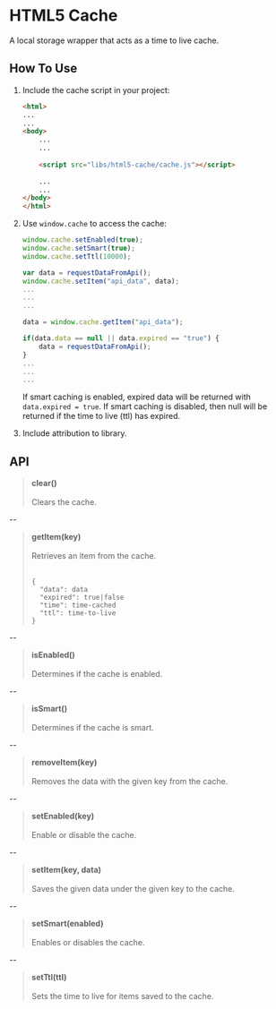 HTML5 Cache
===========
A local storage wrapper that acts as a time to live cache.

How To Use
----------
1. Include the cache script in your project:

	```html
	<html>
	...
	...
	<body>
		...
		...
		
		<script src="libs/html5-cache/cache.js"></script>
		
		...
		...
	</body>
	</html>
	```

2. Use `window.cache` to access the cache:

	```javascript
	window.cache.setEnabled(true);
	window.cache.setSmart(true);
	window.cache.setTtl(10000);

	var data = requestDataFromApi();
	window.cache.setItem("api_data", data);
	...
	...
	...
	
	data = window.cache.getItem("api_data");

	if(data.data == null || data.expired == "true") {
		data = requestDataFromApi();
	}
	...	
	...
	...
	```
	
	If smart caching is enabled, expired data will be returned with `data.expired = true`. If smart caching is disabled, then null will be returned if the time to live (ttl) has expired.

3. Include attribution to library.

API
---

>**clear()**
><br><br>
>Clears the cache.

--

>**getItem(key)**
><br><br>
>Retrieves an item from the cache.
><br><br>
>```
>{
>	"data": data
>	"expired": true|false
>	"time": time-cached
>	"ttl": time-to-live
>}
>```

--

>**isEnabled()**
><br><br>
>Determines if the cache is enabled.

--

>**isSmart()**
><br><br>
>Determines if the cache is smart.

--

>**removeItem(key)**
><br><br>
>Removes the data with the given key from the cache.

--

>**setEnabled(key)**
><br><br>
>Enable or disable the cache.

--

>**setItem(key, data)**
><br><br>
>Saves the given data under the given key to the cache.

--

>**setSmart(enabled)**
><br><br>
>Enables or disables the cache.

--

>**setTtl(ttl)**
><br><br>
>Sets the time to live for items saved to the cache.
